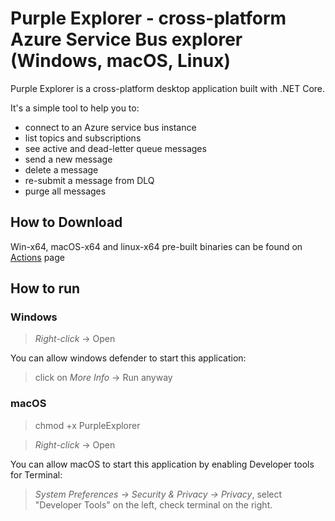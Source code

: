# Purple Explorer - cross-platform Azure Service Bus explorer (Windows, macOS, Linux)

Purple Explorer is a cross-platform desktop application built with .NET Core. 

It's a simple tool to help you to: 
* connect to an Azure service bus instance
* list topics and subscriptions
* see active and dead-letter queue messages
* send a new message
* delete a message
* re-submit a message from DLQ
* purge all messages

## How to Download
Win-x64, macOS-x64 and linux-x64 pre-built binaries can be found on [Actions](https://github.com/telstrapurple/PurpleExplorer/actions?query=workflow%3A%22.NET+Core%22+branch%3Amaster) page

## How to run
### Windows
> _Right-click_ -> Open

You can allow windows defender to start this application:
> click on _More Info_ -> Run anyway

### macOS
> chmod +x PurpleExplorer

> _Right-click_ -> Open

You can allow macOS to start this application by enabling Developer tools for Terminal:
> _System Preferences -> Security & Privacy -> Privacy_, select "Developer Tools" on the left, check terminal on the right.
